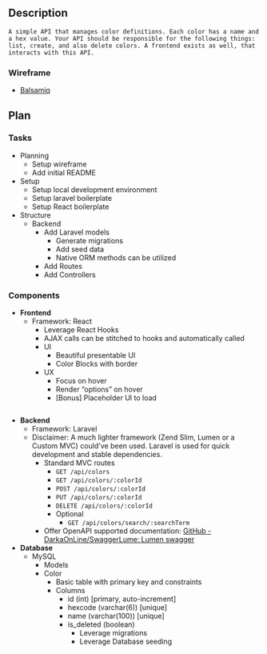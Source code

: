 ## Description
```
A simple API that manages color definitions. Each color has a name and a hex value. Your API should be responsible for the following things: list, create, and also delete colors. A frontend exists as well, that interacts with this API.
```

### Wireframe
- [Balsamiq](https://balsamiq.cloud/suqp2lc/pl95lyh)

## Plan

### Tasks
- Planning
  - Setup wireframe
  - Add initial README
- Setup
  - Setup local development environment
  - Setup laravel boilerplate
  - Setup React boilerplate
- Structure
  - Backend
    - Add Laravel models
      - Generate migrations
      - Add seed data
      - Native ORM methods can be utilized
    - Add Routes
    - Add Controllers

### Components
- **Frontend**
	- Framework: React
		- Leverage React Hooks
		- AJAX calls can be stitched to hooks and automatically called
		- UI
			- Beautiful presentable UI
			- Color Blocks with border
		- UX
			- Focus on hover
			- Render “options” on hover
			- [Bonus] Placeholder UI to load
```

```
- **Backend**
	- Framework: Laravel
  	- Disclaimer: A much lighter framework (Zend Slim, Lumen or a Custom MVC) could've been used. Laravel is used for quick development and stable dependencies.
		- Standard MVC routes
			- `GET /api/colors`
			- `GET /api/colors/:colorId`
			- `POST /api/colors/:colorId`
			- `PUT /api/colors/:colorId`
			- `DELETE /api/colors/:colorId`
			- Optional
				- `GET /api/colors/search/:searchTerm`
		- Offer OpenAPI supported documentation: [GitHub - DarkaOnLine/SwaggerLume: Lumen swagger](https://github.com/DarkaOnLine/SwaggerLume)
- **Database**
	- MySQL
		- Models
      - Color
        - Basic table with primary key and constraints
        - Columns
          - id (int) [primary, auto-increment]
          - hexcode (varchar(6)) [unique]
          - name (varchar(100)) [unique]
          - is_deleted (boolean)
			- Leverage migrations
			- Leverage Database seeding
